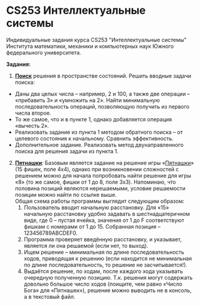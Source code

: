 
CS253 Интеллектуальные системы
=
Индивидуальные задания курса CS253 "Интеллектуальные системы" Института математики, механики и компьютерных наук Южного федерального университета.


**Задания:**

1. [**Поиск**](../../tree/master/search_in_state_space) решения в пространстве состояний. Решить вводные задачи поиска:
- Даны два целых числа – например, 2 и 100, а также две операции – «прибавить 3» и «умножить на 2». Найти минимальную последовательность операций, позволяющую получить из первого числа второе.
- То же самое, что и в пункте 1, однако добавляется операция «вычесть 2».
- Реализовать задание из пункта 1 методом обратного поиска – от целевого состояния к начальному. Сравнить эффективность.
- Дополнительное задание. Реализовать метод двунаправленного поиска для решения задачи из пункта 1.
       
 2. [**Пятнашки**](../../tree/master/fifteen):
Базовым является задание на решение игры «[Пятнашки](https://ru.wikipedia.org/wiki/%D0%98%D0%B3%D1%80%D0%B0_%D0%B2_15)» (15 фишек, поле 4x4), однако при возникновении сложностей с решением можно для начала попробовать найти решение для игры «8» (то же самое, фишки от 1 до 8, поле 3x3).
Напоминаю, что половина позиций являются нерешаемыми, условие решаемости позиции можно найти по ссылке выше.  
Общая схема работы программы выглядит следующим образом:  
	1. Пользователь вводит начальную расстановку. Для «15» начальную расстановку удобно задавать в шестнадцатеричном виде, где 0 – пустая ячейка, значения от 1 до F соответствуют фишкам с номерами от 1 до 15. Собранная позиция – 123456789ABCDEF0.
	2.  Программа проверяет введённую расстановку, и указывает, является ли она решаемой (если нет, то выход).
	3.  Ищем решение – минимальная по длине последовательность ходов, приводящая к решению (если находится не минимальная по длине последовательность, то решение не засчитывается!).
	4.  Выдаётся решение, по ходам, после каждого хода указывать очередную полученную позицию. Т.к. решения могут содержать довольно большое число ходов (поищите, чем равно «Число Бога» для «Пятнашек»), решение можно выводить не в консоль, а в текстовый файл.
